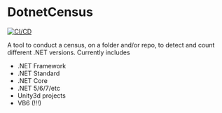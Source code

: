 # DotnetCensus
[![CI/CD](https://github.com/samsmithnz/DotnetCensus/actions/workflows/workflow.yml/badge.svg)](https://github.com/samsmithnz/DotnetCensus/actions/workflows/workflow.yml)

A tool to conduct a census, on a folder and/or repo, to detect and count different .NET versions. Currently includes
- .NET Framework
- .NET Standard
- .NET Core
- .NET 5/6/7/etc
- Unity3d projects
- VB6 (!!!)

